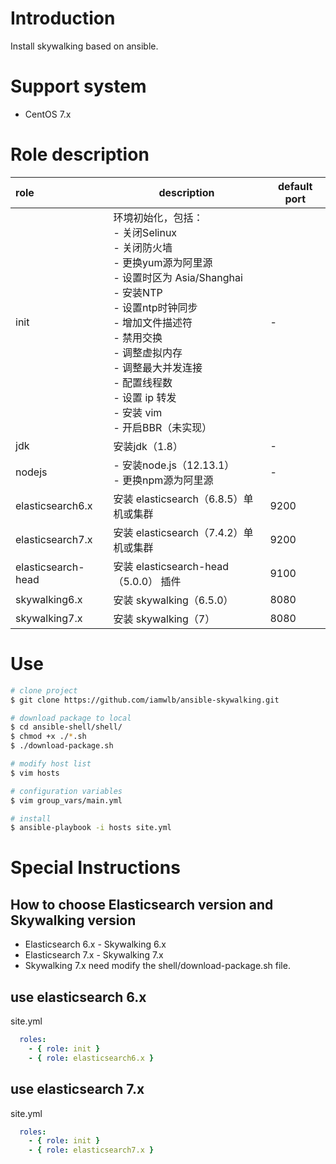 # Introduction
Install skywalking based on ansible.

# Support system

- CentOS 7.x

# Role description

| role | description | default port | 
| :---- | ---- | ---- | 
| init | 环境初始化，包括：<br>- 关闭Selinux<br>- 关闭防火墙<br>- 更换yum源为阿里源<br>- 设置时区为 Asia/Shanghai<br>- 安装NTP<br>- 设置ntp时钟同步<br>- 增加文件描述符<br>- 禁用交换<br>- 调整虚拟内存<br>- 调整最大并发连接<br>- 配置线程数<br>- 设置 ip 转发<br>- 安装 vim<br>- 开启BBR（未实现） | - | 
| jdk | 安装jdk（1.8） | - | 
| nodejs | - 安装node.js（12.13.1）<br>- 更换npm源为阿里源 | - | 
| elasticsearch6.x | 安装 elasticsearch（6.8.5）单机或集群 | 9200 | 
| elasticsearch7.x | 安装 elasticsearch（7.4.2）单机或集群 | 9200 | 
| elasticsearch-head | 安装 elasticsearch-head（5.0.0） 插件 | 9100 | 
| skywalking6.x | 安装 skywalking（6.5.0） | 8080 | 
| skywalking7.x | 安装 skywalking（7） | 8080 | 

# Use
```bash
# clone project
$ git clone https://github.com/iamwlb/ansible-skywalking.git

# download package to local
$ cd ansible-shell/shell/
$ chmod +x ./*.sh
$ ./download-package.sh

# modify host list
$ vim hosts

# configuration variables
$ vim group_vars/main.yml

# install
$ ansible-playbook -i hosts site.yml
```

# Special Instructions

## How to choose Elasticsearch version and Skywalking version

- Elasticsearch 6.x - Skywalking 6.x 
- Elasticsearch 7.x - Skywalking 7.x
- Skywalking 7.x need modify the shell/download-package.sh file.

## use elasticsearch 6.x
site.yml
```yaml
  roles: 
    - { role: init }
    - { role: elasticsearch6.x }
```
## use elasticsearch 7.x
site.yml
```yaml
  roles: 
    - { role: init }
    - { role: elasticsearch7.x }
```

